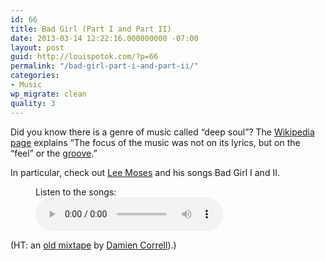 ```yaml
---
id: 66
title: Bad Girl (Part I and Part II)
date: 2013-03-14 12:22:16.000000000 -07:00
layout: post
guid: http://louispotok.com/?p=66
permalink: "/bad-girl-part-i-and-part-ii/"
categories:
- Music
wp_migrate: clean
quality: 3
---
```

Did you know there is a genre of music called &#8220;deep soul&#8221;? The [Wikipedia page](http://en.wikipedia.org/wiki/Deep_soul) explains &#8220;The focus of the music was not on its lyrics, but on the &#8220;feel&#8221; or the [groove](http://en.wikipedia.org/wiki/Groove_(music) "Groove (music)").&#8221;

In particular, check out [Lee Moses](https://en.wikipedia.org/wiki/Lee_Moses) and his songs Bad Girl I and II.

<figure>
<figcaption>Listen to the songs:</figcaption>
<audio controls src="/assets/audio/Lee Moses - Bad Girl (full song, no break)-3lxp7WVXiXU.m4a">
Your browser does not support the <code>audio</code> element</audio></figure>

(HT: an [old mixtape](http://www.thefoxisblack.com/2008/08/05/here-comes-the-sun-a-mixtape-by-damien-correll/) by [Damien Correll](https://twitter.com/damiencorrell)).)
